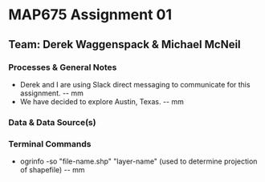 # MAP675 Assignment 01
## Team: Derek Waggenspack & Michael McNeil

### Processes & General Notes
* Derek and I are using Slack direct messaging to communicate for this assignment. -- mm
* We have decided to explore Austin, Texas. -- mm

### Data & Data Source(s)

### Terminal Commands
* ogrinfo -so "file-name.shp" "layer-name" (used to determine projection of shapefile) -- mm


